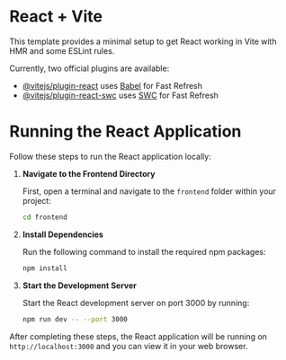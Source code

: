 # React + Vite

This template provides a minimal setup to get React working in Vite with HMR and some ESLint rules.

Currently, two official plugins are available:

- [@vitejs/plugin-react](https://github.com/vitejs/vite-plugin-react/blob/main/packages/plugin-react/README.md) uses [Babel](https://babeljs.io/) for Fast Refresh
- [@vitejs/plugin-react-swc](https://github.com/vitejs/vite-plugin-react-swc) uses [SWC](https://swc.rs/) for Fast Refresh


# Running the React Application

Follow these steps to run the React application locally:

1. **Navigate to the Frontend Directory**

   First, open a terminal and navigate to the `frontend` folder within your project:

   ```bash
   cd frontend
   ```

2. **Install Dependencies**

   Run the following command to install the required npm packages:

   ```bash
   npm install
   ```

3. **Start the Development Server**

   Start the React development server on port 3000 by running:

   ```bash
   npm run dev -- --port 3000
   ```

After completing these steps, the React application will be running on `http://localhost:3000` and you can view it in your web browser.
